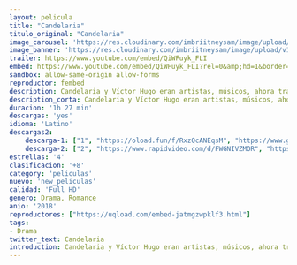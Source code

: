 ```yaml
---
layout: pelicula
title: "Candelaria"
titulo_original: "Candelaria"
image_carousel: 'https://res.cloudinary.com/imbriitneysam/image/upload/v1542395500/cande-poster-min.jpg'
image_banner: 'https://res.cloudinary.com/imbriitneysam/image/upload/v1542395501/cande-banner-min.jpg'
trailer: https://www.youtube.com/embed/QiWFuyk_FLI
embed: https://www.youtube.com/embed/QiWFuyk_FLI?rel=0&amp;hd=1&border=0&wmode=opaque&enablejsapi=1&modestbranding=1&controls=1&showinfo=1
sandbox: allow-same-origin allow-forms
reproductor: fembed
description: Candelaria y Víctor Hugo eran artistas, músicos, ahora trabajan a destajo solo para llevar una vida de privaciones de todo tipo. Todo es color oscuro en la vida de esta pareja, salvo el amor que se tienen.
description_corta: Candelaria y Víctor Hugo eran artistas, músicos, ahora trabajan a destajo solo para llevar una vida de privaciones de todo tipo. Todo es color oscuro en la vida de esta pareja, salvo el amor que se tienen.
duracion: '1h 27 min'
descargas: 'yes'
idioma: 'Latino'
descargas2:
    descarga-1: ["1", "https://oload.fun/f/RxzQcANEqsM", "https://www.google.com/s2/favicons?domain=openload.co","OpenLoad","https://res.cloudinary.com/imbriitneysam/image/upload/v1541473684/mexico.png", "Latino", "Full HD"]
    descarga-2: ["2", "https://www.rapidvideo.com/d/FWGNIVZMOR", "https://www.google.com/s2/favicons?domain=www.rapidvideo.com","RapidVideo","https://res.cloudinary.com/imbriitneysam/image/upload/v1541473684/mexico.png", "Latino", "Full HD"]
estrellas: '4'
clasificacion: '+8'
category: 'peliculas'
nuevo: 'new_peliculas'
calidad: 'Full HD'
genero: Drama, Romance
anio: '2018'
reproductores: ["https://uqload.com/embed-jatmgzwpklf3.html"]
tags:
- Drama
twitter_text: Candelaria
introduction: Candelaria y Víctor Hugo eran artistas, músicos, ahora trabajan a destajo solo para llevar una vida de privaciones de todo tipo. Todo es color oscuro en la vida de esta pareja, salvo el amor que se tienen.
---
```



 








